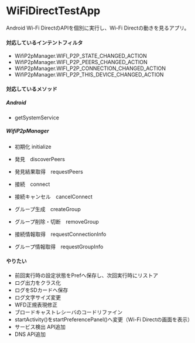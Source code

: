 WiFiDirectTestApp
=================

Android Wi-Fi DirectのAPIを個別に実行し、Wi-Fi Directの動きを見るアプリ。

#### 対応しているインテントフィルタ

* WifiP2pManager.WIFI_P2P_STATE_CHANGED_ACTION
* WifiP2pManager.WIFI_P2P_PEERS_CHANGED_ACTION
* WifiP2pManager.WIFI_P2P_CONNECTION_CHANGED_ACTION
* WifiP2pManager.WIFI_P2P_THIS_DEVICE_CHANGED_ACTION

#### 対応しているメソッド

##### Android
* getSystemService

##### WifiP2pManager

* 初期化 initialize


* 発見　discoverPeers
* 発見結果取得　requestPeers


* 接続　connect
* 接続キャンセル　cancelConnect


* グループ生成　createGroup
* グループ削除・切断　removeGroup


* 接続情報取得　requestConnectionInfo
* グループ情報取得　requestGroupInfo


#### やりたい

* 前回実行時の設定状態をPrefへ保存し、次回実行時にリストア
* ログ出力をクラス化
* ログをSDカードへ保存
* ログ文字サイズ変更
* WFD正規表現修正
* ブロードキャストレシーバのコードリファイン
* startActivity()をstartPreferencePanel()へ変更（Wi-Fi Directの画面を表示）
* サービス検出 API追加
* DNS API追加
